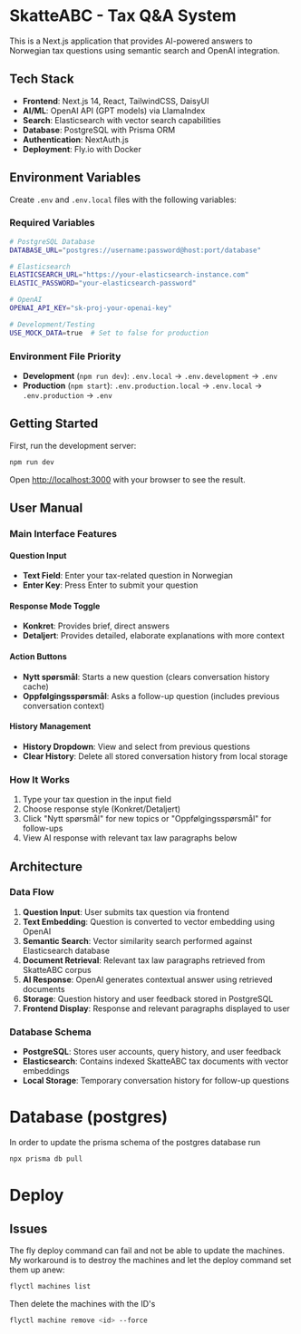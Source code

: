 # SkatteABC - Tax Q&A System

This is a Next.js application that provides AI-powered answers to Norwegian tax questions using semantic search and OpenAI integration.

## Tech Stack

- **Frontend**: Next.js 14, React, TailwindCSS, DaisyUI
- **AI/ML**: OpenAI API (GPT models) via LlamaIndex
- **Search**: Elasticsearch with vector search capabilities
- **Database**: PostgreSQL with Prisma ORM
- **Authentication**: NextAuth.js
- **Deployment**: Fly.io with Docker

## Environment Variables

Create `.env` and `.env.local` files with the following variables:

### Required Variables
```bash
# PostgreSQL Database
DATABASE_URL="postgres://username:password@host:port/database"

# Elasticsearch
ELASTICSEARCH_URL="https://your-elasticsearch-instance.com"
ELASTIC_PASSWORD="your-elasticsearch-password"

# OpenAI
OPENAI_API_KEY="sk-proj-your-openai-key"

# Development/Testing
USE_MOCK_DATA=true  # Set to false for production
```

### Environment File Priority
- **Development** (`npm run dev`): `.env.local` → `.env.development` → `.env`
- **Production** (`npm start`): `.env.production.local` → `.env.local` → `.env.production` → `.env`

## Getting Started

First, run the development server:

```bash
npm run dev
```

Open [http://localhost:3000](http://localhost:3000) with your browser to see the result.

## User Manual

### Main Interface Features

#### Question Input
- **Text Field**: Enter your tax-related question in Norwegian
- **Enter Key**: Press Enter to submit your question

#### Response Mode Toggle
- **Konkret**: Provides brief, direct answers
- **Detaljert**: Provides detailed, elaborate explanations with more context

#### Action Buttons
- **Nytt spørsmål**: Starts a new question (clears conversation history cache)
- **Oppfølgingsspørsmål**: Asks a follow-up question (includes previous conversation context)

#### History Management
- **History Dropdown**: View and select from previous questions
- **Clear History**: Delete all stored conversation history from local storage

### How It Works
1. Type your tax question in the input field
2. Choose response style (Konkret/Detaljert)
3. Click "Nytt spørsmål" for new topics or "Oppfølgingsspørsmål" for follow-ups
4. View AI response with relevant tax law paragraphs below

## Architecture

### Data Flow
1. **Question Input**: User submits tax question via frontend
2. **Text Embedding**: Question is converted to vector embedding using OpenAI
3. **Semantic Search**: Vector similarity search performed against Elasticsearch database
4. **Document Retrieval**: Relevant tax law paragraphs retrieved from SkatteABC corpus
5. **AI Response**: OpenAI generates contextual answer using retrieved documents
6. **Storage**: Question history and user feedback stored in PostgreSQL
7. **Frontend Display**: Response and relevant paragraphs displayed to user

### Database Schema
- **PostgreSQL**: Stores user accounts, query history, and user feedback
- **Elasticsearch**: Contains indexed SkatteABC tax documents with vector embeddings
- **Local Storage**: Temporary conversation history for follow-up questions

# Database (postgres)

In order to update the prisma schema of the postgres database run 

```bash
npx prisma db pull
```

# Deploy

## Issues

The fly deploy command can fail and not be able to update the machines. My workaround is to destroy the machines and let the deploy command set them up anew:

```bash
flyctl machines list
```

Then delete the machines with the ID's

```bash
flyctl machine remove <id> --force
```


